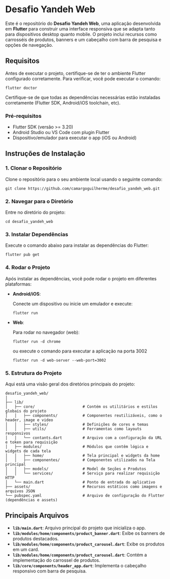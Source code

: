 # Desafio Yandeh Web

Este é o repositório do **Desafio Yandeh Web**, uma aplicação desenvolvida em **Flutter** para construir uma interface responsiva que se adapta tanto para dispositivos desktop quanto mobile. O projeto inclui recursos como carrosséis de produtos, banners e um cabeçalho com barra de pesquisa e opções de navegação.

## Requisitos

Antes de executar o projeto, certifique-se de ter o ambiente Flutter configurado corretamente. Para verificar, você pode executar o comando:

```
flutter doctor
```

Certifique-se de que todas as dependências necessárias estão instaladas corretamente (Flutter SDK, Android/iOS toolchain, etc).

### Pré-requisitos

- Flutter SDK (versão >= 3.20)
- Android Studio ou VS Code com plugin Flutter
- Dispositivo/emulador para executar o app (iOS ou Android)

## Instruções de Instalação

### 1. Clonar o Repositório

Clone o repositório para o seu ambiente local usando o seguinte comando:

```
git clone https://github.com/camargoguilherme/desafio_yandeh_web.git
```

### 2. Navegar para o Diretório

Entre no diretório do projeto:

```
cd desafio_yandeh_web
```

### 3. Instalar Dependências

Execute o comando abaixo para instalar as dependências do Flutter:

```
flutter pub get
```

### 4. Rodar o Projeto

Após instalar as dependências, você pode rodar o projeto em diferentes plataformas:

- **Android/iOS**:

  Conecte um dispositivo ou inicie um emulador e execute:

  ```
  flutter run
  ```

- **Web**:

  Para rodar no navegador (web):

  ```
  flutter run -d chrome
  ```

  ou execute o comando para executar a aplicação na porta 3002

  ```
  flutter run -d web-server --web-port=3002
  ```

### 5. Estrutura do Projeto

Aqui está uma visão geral dos diretórios principais do projeto:

```
desafio_yandeh_web/
│
├── lib/
│   ├── core/                     # Contém os utilitários e estilos globais do projeto
│   │   ├── components/           # Componentes reutilizáveis, como o header, image e video
│   │   ├── styles/               # Definições de cores e temas
│   │   ├── utils/                # Ferramentas como layouts responsivos
│   │   └── contants.dart         # Arquivo com a configuração da URL e token para requisição
│   ├── modules/                  # Módulos que contêm lógica e widgets de cada tela
│   │   ├── home/                 # Tela principal e widgets da home
│   │   ├── componentes/          # Componentes utilizados na Tela principal
│   │   ├── models/               # Model de Seções e Produtos
│   │   └── services/             # Serviço para realizar requisição HTTP
│   └── main.dart                 # Ponto de entrada do aplicativo
├── assets/                       # Recursos estáticos como imagens e arquivos JSON
└── pubspec.yaml                  # Arquivo de configuração do Flutter (dependências e assets)
```

## Principais Arquivos

- **`lib/main.dart`**: Arquivo principal do projeto que inicializa o app.
- **`lib/modules/home/components/product_banner.dart`**: Exibe os banners de produtos destacados.
- **`lib/modules/home/components/product_carousel.dart`**: Exibe os produtos em um card.
- **`lib/modules/home/components/product_carousel.dart`**: Contém a implementação do carrossel de produtos.
- **`lib/core/components/header_app.dart`**: Implementa o cabeçalho responsivo com barra de pesquisa.
